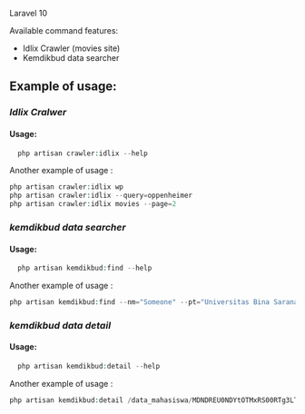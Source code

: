 Laravel 10

Available command features:
- Idlix Crawler (movies site)
- Kemdikbud data searcher

## Example of usage:
### *Idlix Cralwer*
#### Usage:
```php
  php artisan crawler:idlix --help
```
Another example of usage :
```php
php artisan crawler:idlix wp
php artisan crawler:idlix --query=oppenheimer
php artisan crawler:idlix movies --page=2
```
### *kemdikbud data searcher*
#### Usage:
```php
  php artisan kemdikbud:find --help
 ```
Another example of usage :
```php
php artisan kemdikbud:find --nm="Someone" --pt="Universitas Bina Sarana Informatika"
```

### *kemdikbud data detail*
#### Usage:
```php
  php artisan kemdikbud:detail --help
 ```
 Another example of usage :
```php
php artisan kemdikbud:detail /data_mahasiswa/MDNDREU0NDYtOTMxRS00RTg3LTk5REUtOTg5RTQxRUQ4NDhG --type=mhs
```